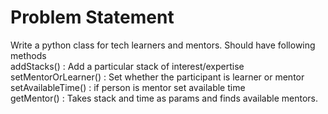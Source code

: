 # Problem Statement
Write a python class for tech learners and mentors. Should have following methods  
    addStacks() : Add a particular stack of interest/expertise  
    setMentorOrLearner() : Set whether the participant is learner or mentor  
    setAvailableTime() : if person is mentor set available time  
    getMentor() : Takes stack and time as params and finds available mentors.  
